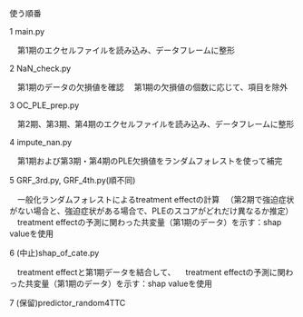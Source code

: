 使う順番

1 main.py

　第1期のエクセルファイルを読み込み、データフレームに整形


2 NaN_check.py

　第1期のデータの欠損値を確認
　第1期の欠損値の個数に応じて、項目を除外


3 OC_PLE_prep.py

　第2期、第3期、第4期のエクセルファイルを読み込み、データフレームに整形


4 impute_nan.py

　第1期および第3期・第4期のPLE欠損値をランダムフォレストを使って補完


5 GRF_3rd.py, GRF_4th.py(順不同)

　一般化ランダムフォレストによるtreatment effectの計算
　（第2期で強迫症状がない場合と、強迫症状がある場合で、PLEのスコアがどれだけ異なるか推定）
　treatment effectの予測に関わった共変量（第1期のデータ）を示す：shap valueを使用


6 (中止)shap_of_cate.py

　treatment effectと第1期データを結合して、
　treatment effectの予測に関わった共変量（第1期のデータ）を示す：shap valueを使用


7 (保留)predictor_random4TTC
